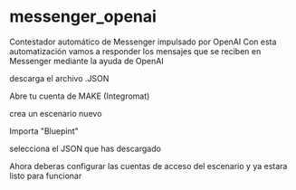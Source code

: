 # messenger_openai
Contestador automático de Messenger impulsado por OpenAI
Con esta automatización vamos a responder los mensajes que se reciben en Messenger
mediante la ayuda de OpenAI


descarga el archivo .JSON

Abre tu cuenta de MAKE (Integromat)

crea un escenario nuevo

Importa "Bluepint"

selecciona el JSON que has descargado

Ahora deberas configurar las cuentas de acceso del escenario y ya estara listo para funcionar
